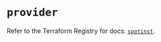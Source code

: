 # `provider`

Refer to the Terraform Registry for docs: [`spotinst`](https://registry.terraform.io/providers/spotinst/spotinst/1.197.1/docs).
